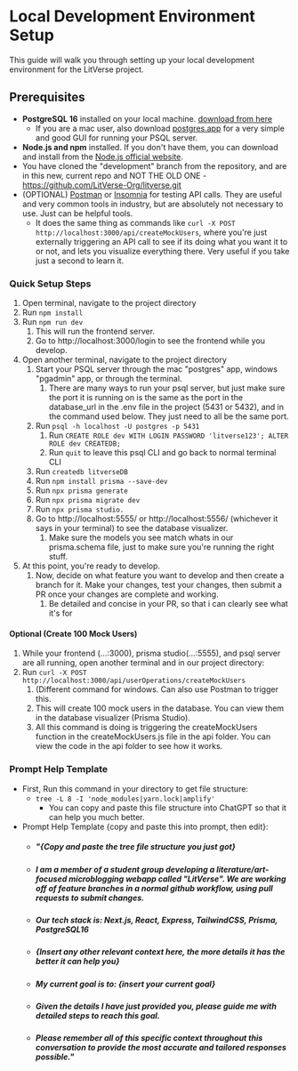 # Local Development Environment Setup

This guide will walk you through setting up your local development environment for the LitVerse project.

## Prerequisites
- **PostgreSQL 16** installed on your local machine. [download from here](https://www.postgresql.org/download/)
  - If you are a mac user, also download [postgres.app](https://postgresapp.com/) for a very simple and good GUI for running your PSQL server. 
- **Node.js and npm** installed. If you don't have them, you can download and install from the [Node.js official website](https://nodejs.org/).
- You have cloned the "development" branch from the repository, and are in this new, current repo and NOT THE OLD ONE - https://github.com/LitVerse-Org/litverse.git
- (OPTIONAL) [Postman](https://www.postman.com/) or [Insomnia](https://insomnia.rest/) for testing API calls. They are useful and very common tools in industry, but are absolutely not necessary to use. Just can be helpful tools.
  - It does the same thing as commands like `curl -X POST http://localhost:3000/api/createMockUsers`, where you're just externally triggering an API call to see if its doing what you want it to or not, and lets you visualize everything there. Very useful if you take just a second to learn it.


### Quick Setup Steps
1. Open terminal, navigate to the project directory
2. Run `npm install`
3. Run `npm run dev`
   1. This will run the frontend server.
   2. Go to http://localhost:3000/login to see the frontend while you develop.
4. Open another terminal, navigate to the project directory
   1. Start your PSQL server through the mac "postgres" app, windows "pgadmin" app, or through the terminal. 
      1. There are many ways to run your psql server, but just make sure the port it is running on is the same as the port in the database_url in the .env file in the project (5431 or 5432), and in the command used below. They just need to all be the same port.
   2. Run `psql -h localhost -U postgres -p 5431`
      1. Run `CREATE ROLE dev WITH LOGIN PASSWORD 'litverse123'; ALTER ROLE dev CREATEDB;`
      2. Run `quit` to leave this psql CLI and go back to normal terminal CLI
   3. Run `createdb litverseDB` 
   4. Run `npm install prisma --save-dev`
   5. Run `npx prisma generate`
   6. Run `npx prisma migrate dev`
   7. Run `npx prisma studio. `
   8. Go to http://localhost:5555/ or http://localhost:5556/ (whichever it says in your terminal) to see the database visualizer.
      1. Make sure the models you see match whats in our prisma.schema file, just to make sure you're running the right stuff.
5. At this point, you're ready to develop.
   1. Now, decide on what feature you want to develop and then create a branch for it. Make your changes, test your changes, then submit a PR once your changes are complete and working.
      1. Be detailed and concise in your PR, so that i can clearly see what it's for

#### Optional (Create 100 Mock Users)
1. While your frontend (...:3000), prisma studio(...:5555), and psql server are all running, open another terminal and in our project directory:
2. Run `curl -X POST http://localhost:3000/api/userOperations/createMockUsers`
   1. (Different command for windows. Can also use Postman to trigger this. 
   2. This will create 100 mock users in the database. You can view them in the database visualizer (Prisma Studio).
   3. All this command is doing is triggering the createMockUsers function in the createMockUsers.js file in the api folder. You can view the code in the api folder to see how it works.

### Prompt Help Template
- First, Run this command in your directory to get file structure:
    - `tree -L 8 -I 'node_modules|yarn.lock|amplify'`
      - You can copy and paste this file structure into ChatGPT so that it can help you much better.
- Prompt Help Template {copy and paste this into prompt, then edit}:
  - ##### "{Copy and paste the tree file structure you just got}
  - ##### I am a member of a student group developing a literature/art-focused microblogging webapp called "LitVerse". We are working off of feature branches in a normal github workflow, using pull requests to submit changes.
  - ##### Our tech stack is: Next.js, React, Express, TailwindCSS, Prisma, PostgreSQL16
  - ##### {Insert any other relevant context here, the more details it has the better it can help you}
  - ##### My current goal is to: {insert your current goal}
  - ##### Given the details I have just provided you, please guide me with detailed steps to reach this goal. 
  - ##### Please remember all of this specific context throughout this conversation to provide the most accurate and tailored responses possible."